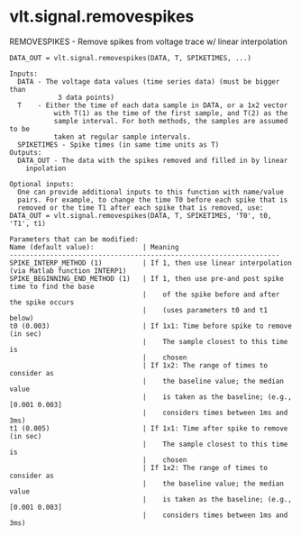 # vlt.signal.removespikes

  REMOVESPIKES - Remove spikes from voltage trace w/ linear interpolation
 
    DATA_OUT = vlt.signal.removespikes(DATA, T, SPIKETIMES, ...)
 
    Inputs:
      DATA - The voltage data values (time series data) (must be bigger than
                3 data points)
      T    - Either the time of each data sample in DATA, or a 1x2 vector
               with T(1) as the time of the first sample, and T(2) as the 
               sample interval. For both methods, the samples are assumed to be
               taken at regular sample intervals.
      SPIKETIMES - Spike times (in same time units as T)   
    Outputs:
      DATA_OUT - The data with the spikes removed and filled in by linear
        inpolation
 
    Optional inputs:
      One can provide additional inputs to this function with name/value
      pairs. For example, to change the time T0 before each spike that is 
      removed or the time T1 after each spike that is removed, use:
    DATA_OUT = vlt.signal.removespikes(DATA, T, SPIKETIMES, 'T0', t0, 'T1', t1)
 
    Parameters that can be modified:
    Name (default value):            | Meaning
    -------------------------------------------------------------------
    SPIKE_INTERP_METHOD (1)          | If 1, then use linear interpolation (via Matlab function INTERP1)
    SPIKE_BEGINNING_END_METHOD (1)   | If 1, then use pre-and post spike time to find the base
                                     |    of the spike before and after the spike occurs
                                     |    (uses parameters t0 and t1 below)
    t0 (0.003)                       | If 1x1: Time before spike to remove (in sec)
                                     |    The sample closest to this time is
                                     |    chosen
                                     | If 1x2: The range of times to consider as
                                     |    the baseline value; the median value 
                                     |    is taken as the baseline; (e.g., [0.001 0.003]
                                     |    considers times between 1ms and 3ms)
    t1 (0.005)                       | If 1x1: Time after spike to remove (in sec)
                                     |    The sample closest to this time is
                                     |    chosen
                                     | If 1x2: The range of times to consider as
                                     |    the baseline value; the median value 
                                     |    is taken as the baseline; (e.g., [0.001 0.003]
                                     |    considers times between 1ms and 3ms)
